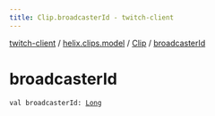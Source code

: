 ```yaml
---
title: Clip.broadcasterId - twitch-client
---
```


[twitch-client](../../index.html) / [helix.clips.model](../index.html) / [Clip](index.html) / [broadcasterId](./broadcaster-id.html)

# broadcasterId

`val broadcasterId: `[`Long`](https://kotlinlang.org/api/latest/jvm/stdlib/kotlin/-long/index.html)